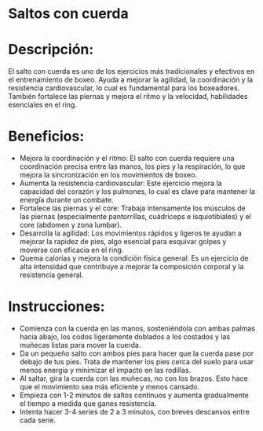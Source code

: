 # Saltos con cuerda

# Descripción:

El salto con cuerda es uno de los ejercicios más tradicionales y efectivos en el entrenamiento de boxeo. Ayuda a mejorar la agilidad, la coordinación y la resistencia cardiovascular, lo cual es fundamental para los boxeadores. También fortalece las piernas y mejora el ritmo y la velocidad, habilidades esenciales en el ring.

# Beneficios:

- Mejora la coordinación y el ritmo: El salto con cuerda requiere una coordinación precisa entre las manos, los pies y la respiración, lo que mejora la sincronización en los movimientos de boxeo.
- Aumenta la resistencia cardiovascular: Este ejercicio mejora la capacidad del corazón y los pulmones, lo cual es clave para mantener la energía durante un combate.
- Fortalece las piernas y el core: Trabaja intensamente los músculos de las piernas (especialmente pantorrillas, cuádriceps e isquiotibiales) y el core (abdomen y zona lumbar).
- Desarrolla la agilidad: Los movimientos rápidos y ligeros te ayudan a mejorar la rapidez de pies, algo esencial para esquivar golpes y moverse con eficacia en el ring.
- Quema calorías y mejora la condición física general: Es un ejercicio de alta intensidad que contribuye a mejorar la composición corporal y la resistencia general.

# Instrucciones:

- Comienza con la cuerda en las manos, sosteniéndola con ambas palmas hacia abajo, los codos ligeramente doblados a los costados y las muñecas listas para mover la cuerda.
- Da un pequeño salto con ambos pies para hacer que la cuerda pase por debajo de tus pies. Trata de mantener los pies cerca del suelo para usar menos energía y minimizar el impacto en las rodillas.
- Al saltar, gira la cuerda con las muñecas, no con los brazos. Esto hace que el movimiento sea más eficiente y menos cansado.
- Empieza con 1-2 minutos de saltos continuos y aumenta gradualmente el tiempo a medida que ganes resistencia.
- Intenta hacer 3-4 series de 2 a 3 minutos, con breves descansos entre cada serie.
